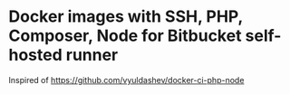 # Docker images with SSH, PHP, Composer, Node for Bitbucket self-hosted runner

Inspired of https://github.com/vyuldashev/docker-ci-php-node
